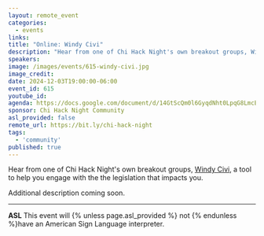```yaml
---
layout: remote_event
categories:
  - events
links: 
title: "Online: Windy Civi"
description: "Hear from one of Chi Hack Night's own breakout groups, Windy Civi, a tool to help you engage with the the legislation that impacts you. Additional description coming soon."
speakers:
image: /images/events/615-windy-civi.jpg
image_credit:
date: 2024-12-03T19:00:00-06:00
event_id: 615
youtube_id:
agenda: https://docs.google.com/document/d/14GtScQm0l6GyqdNht0LpqG8LmcEF7i3COjNJ06PaTj8/edit#
sponsor: Chi Hack Night Community
asl_provided: false
remote_url: https://bit.ly/chi-hack-night
tags: 
  - 'community'
published: true
---
```


Hear from one of Chi Hack Night's own breakout groups, [Windy Civi](https://windycivi.com), a tool to help you engage with the the legislation that impacts you.

Additional description coming soon.

---

**ASL** This event will {% unless page.asl_provided %} not {% endunless %}have an American Sign Language interpreter.
